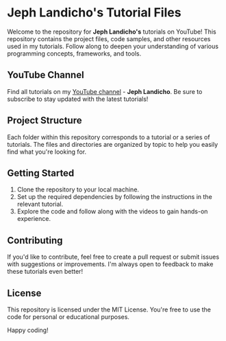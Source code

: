 # Jeph Landicho's Tutorial Files

Welcome to the repository for **Jeph Landicho's** tutorials on YouTube! This repository contains the project files, code samples, and other resources used in my tutorials. Follow along to deepen your understanding of various programming concepts, frameworks, and tools.

## YouTube Channel
Find all tutorials on my [YouTube channel](https://www.youtube.com/@jephlandicho00) - **Jeph Landicho**. Be sure to subscribe to stay updated with the latest tutorials!

## Project Structure
Each folder within this repository corresponds to a tutorial or a series of tutorials. The files and directories are organized by topic to help you easily find what you're looking for.

## Getting Started
1. Clone the repository to your local machine.
2. Set up the required dependencies by following the instructions in the relevant tutorial.
3. Explore the code and follow along with the videos to gain hands-on experience.

## Contributing
If you'd like to contribute, feel free to create a pull request or submit issues with suggestions or improvements. I'm always open to feedback to make these tutorials even better!

## License
This repository is licensed under the MIT License. You're free to use the code for personal or educational purposes.

Happy coding!
